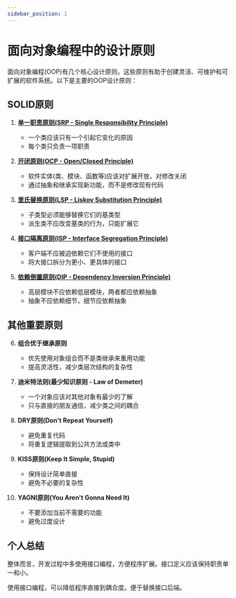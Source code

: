 ```yaml
---
sidebar_position: 1
---
```

# 面向对象编程中的设计原则

面向对象编程(OOP)有几个核心设计原则，这些原则有助于创建灵活、可维护和可扩展的软件系统。以下是主要的OOP设计原则：

## SOLID原则

1. **[单一职责原则(SRP - Single Responsibility Principle)](./srp.md)**
   - 一个类应该只有一个引起它变化的原因
   - 每个类只负责一项职责

2. **[开闭原则(OCP - Open/Closed Principle)](./ocp.md)**
   - 软件实体(类、模块、函数等)应该对扩展开放，对修改关闭
   - 通过抽象和继承实现新功能，而不是修改现有代码

3. **[里氏替换原则(LSP - Liskov Substitution Principle)](./lsp.md)**
   - 子类型必须能够替换它们的基类型
   - 派生类不应改变基类的行为，只能扩展它

4. **[接口隔离原则(ISP - Interface Segregation Principle)](./isp.md)**
   - 客户端不应被迫依赖它们不使用的接口
   - 将大接口拆分为更小、更具体的接口

5. **[依赖倒置原则(DIP - Dependency Inversion Principle)](./dip.md)**
   - 高层模块不应依赖低层模块，两者都应依赖抽象
   - 抽象不应依赖细节，细节应依赖抽象

## 其他重要原则

6. **组合优于继承原则**
   - 优先使用对象组合而不是类继承来重用功能
   - 提高灵活性，减少类层次结构的复杂性

7. **迪米特法则(最少知识原则 - Law of Demeter)**
   - 一个对象应该对其他对象有最少的了解
   - 只与直接的朋友通信，减少类之间的耦合

8. **DRY原则(Don't Repeat Yourself)**
   - 避免重复代码
   - 将重复逻辑提取到公共方法或类中

9. **KISS原则(Keep It Simple, Stupid)**
   - 保持设计简单直接
   - 避免不必要的复杂性

10. **YAGNI原则(You Aren't Gonna Need It)**
    - 不要添加当前不需要的功能
    - 避免过度设计

## 个人总结

整体而言，开发过程中多使用接口编程，方便程序扩展。接口定义应该保持职责单一和小。

使用接口编程，可以降低程序直接到耦合度。便于替换接口后端。
